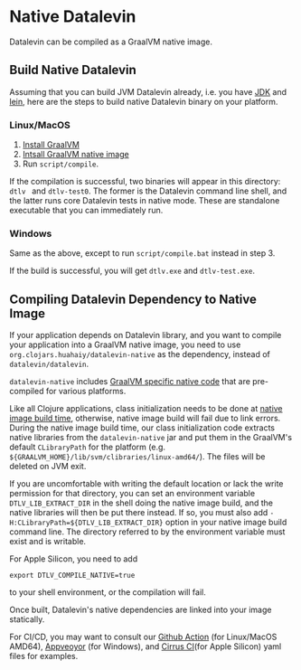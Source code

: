 # Native Datalevin

Datalevin can be compiled as a GraalVM native image.

## Build Native Datalevin

Assuming that you can build JVM Datalevin already, i.e. you have
[JDK](https://openjdk.java.net/) and [lein](https://leiningen.org/), here are
the steps to build native Datalevin binary on your platform.

### Linux/MacOS

1. [Install GraalVM](https://www.graalvm.org/docs/getting-started/#install-graalvm)
2. [Intsall GraalVM native image](https://www.graalvm.org/reference-manual/native-image/)
3. Run `script/compile`.

If the compilation is successful, two binaries will appear in this directory:
`dtlv ` and `dtlv-test0`. The former is the Datalevin command line shell, and the
latter runs core Datalevin tests in native mode. These are standalone
executable that you can immediately run.

### Windows

Same as the above, except to run `script/compile.bat` instead in step 3.

If the build is successful, you will get `dtlv.exe` and `dtlv-test.exe`.


## Compiling Datalevin Dependency to Native Image

If your application depends on Datalevin library, and you want to compile your
application into a GraalVM native image, you need to use `org.clojars.huahaiy/datalevin-native` as the dependency, instead of `datalevin/datalevin`.

`datalevin-native` includes [GraalVM specific native
code](https://yyhh.org/blog/2021/02/writing-c-code-in-javaclojure-graalvm-specific-programming/)
that are pre-compiled for various platforms.

Like all Clojure applications, class initialization needs to be done at [native image
build time](https://github.com/clj-easy/graal-docs#class-initialization),
otherwise, native image build will fail due to link errors. During the native
image build time, our class initialization code extracts native libraries from
the `datalevin-native` jar and put them in the GraalVM's default `CLibraryPath`
for the platform (e.g. `${GRAALVM_HOME}/lib/svm/clibraries/linux-amd64/`). The
files will be deleted on JVM exit.

If you are uncomfortable with writing the default location or lack the write
permission for that directory, you can set an environment variable
`DTLV_LIB_EXTRACT_DIR` in the shell doing the native image build, and the native
libraries will then be put there instead. If so, you must also add
`-H:CLibraryPath=${DTLV_LIB_EXTRACT_DIR}` option in your native image build command
line. The directory referred to by the environment variable must exist and is
writable.

For Apple Silicon, you need to add
```
export DTLV_COMPILE_NATIVE=true
```
to your shell environment, or the compilation will fail.

Once built, Datalevin's native dependencies are linked into your image statically.

For CI/CD, you may want to consult our [Github
Action](https://github.com/juji-io/datalevin/blob/master/.github/workflows/release.binaries.yml)
(for Linux/MacOS AMD64),
[Appveoyor](https://github.com/juji-io/datalevin/blob/master/appveyor.yml) (for
Windows), and [Cirrus CI](https://github.com/juji-io/datalevin/blob/master/.cirrus.yml)(for Apple Silicon) yaml files for examples.
